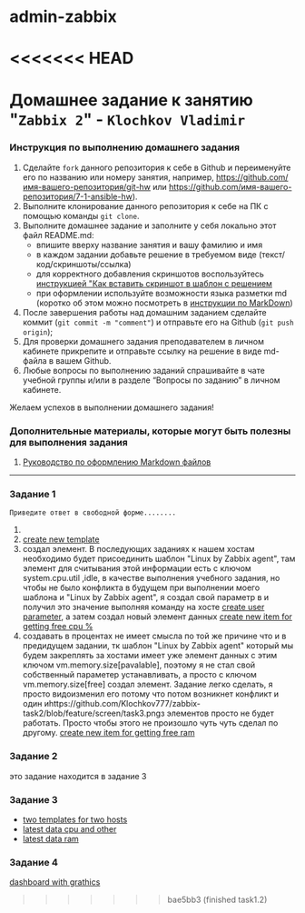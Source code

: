 # admin-zabbix
<<<<<<< HEAD
=======
# Домашнее задание к занятию "`Zabbix 2`" - `Klochkov Vladimir`


### Инструкция по выполнению домашнего задания

   1. Сделайте `fork` данного репозитория к себе в Github и переименуйте его по названию или номеру занятия, например, https://github.com/имя-вашего-репозитория/git-hw или  https://github.com/имя-вашего-репозитория/7-1-ansible-hw).
   2. Выполните клонирование данного репозитория к себе на ПК с помощью команды `git clone`.
   3. Выполните домашнее задание и заполните у себя локально этот файл README.md:
      - впишите вверху название занятия и вашу фамилию и имя
      - в каждом задании добавьте решение в требуемом виде (текст/код/скриншоты/ссылка)
      - для корректного добавления скриншотов воспользуйтесь [инструкцией "Как вставить скриншот в шаблон с решением](https://github.com/netology-code/sys-pattern-homework/blob/main/screen-instruction.md)
      - при оформлении используйте возможности языка разметки md (коротко об этом можно посмотреть в [инструкции  по MarkDown](https://github.com/netology-code/sys-pattern-homework/blob/main/md-instruction.md))
   4. После завершения работы над домашним заданием сделайте коммит (`git commit -m "comment"`) и отправьте его на Github (`git push origin`);
   5. Для проверки домашнего задания преподавателем в личном кабинете прикрепите и отправьте ссылку на решение в виде md-файла в вашем Github.
   6. Любые вопросы по выполнению заданий спрашивайте в чате учебной группы и/или в разделе “Вопросы по заданию” в личном кабинете.
   
Желаем успехов в выполнении домашнего задания!
   
### Дополнительные материалы, которые могут быть полезны для выполнения задания

1. [Руководство по оформлению Markdown файлов](https://gist.github.com/Jekins/2bf2d0638163f1294637#Code)

---

### Задание 1

`Приведите ответ в свободной форме........`

1. 
2. [create new template](https://github.com/Klochkov777/zabbix-task2/blob/feature/screen/task1.2-create%20new%20template.png)
3. создал элемент. В последующих заданиях к нашем хостам необходимо будет присоединить шаблон "Linux by Zabbix agent",
 там элемент для считывания этой информации есть с ключом system.cpu.util ,idle, в качестве выполнения учебного задания,
  но чтобы не было конфликта в будущем при выполнении моего шаблона и "Linux by Zabbix agent", я создал свой параметр в 
  и получил это значение выполняя команду на хосте [create user parameter](https://github.com/Klochkov777/zabbix-task2/blob/feature/screen/task1.3%20create%20user%20parameter.png), а затем создал новый элемент данных
  [create new item for getting free cpu %](https://github.com/Klochkov777/zabbix-task2/blob/feature/screen/task1.3%20create%20item.png) 
4. создавать в процентах не имеет смысла по той же причине что и в предидущем задании, тк шаблон "Linux by Zabbix agent" 
который мы
будем закреплять за хостами имеет уже элемент данных с этим ключом vm.memory.size[pavalable], поэтому я не стал свой 
собственный параметер устанавливать, а просто с ключом vm.memory.size[free] создал элемент. Задание легко сделать, я просто видоизменил его потому что потом возникнет конфликт и один иhttps://github.com/Klochkov777/zabbix-task2/blob/feature/screen/task3.pngз элементов просто не будет работать. Просто чтобы этого не произошло
чуть чуть сделал по другому. [create new item for getting free ram](https://github.com/Klochkov777/zabbix-task2/blob/feature/screen/task1.4%20create%20item%20ram.png)

### Задание 2

это задание находится в задание 3

### Задание 3

* [two templates for two hosts](https://github.com/Klochkov777/zabbix-task2/blob/feature/screen/task3.png)
* [latest data cpu and other](https://github.com/Klochkov777/zabbix-task2/blob/feature/screen/task3%20latest%20data%20cpu.png)
* [latest data ram](https://github.com/Klochkov777/zabbix-task2/blob/feature/screen/task3%20latest%20data%20ram.png)


### Задание 4

[dashboard with grathics](https://github.com/Klochkov777/zabbix-task2/blob/feature/screen/dashboard%20with%20grathics.png)


>>>>>>> bae5bb3 (finished task1.2)

